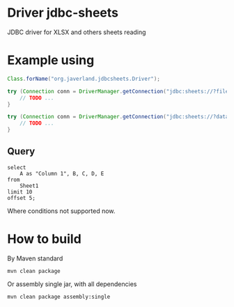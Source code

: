 # Driver jdbc-sheets
JDBC driver for XLSX and others sheets reading

# Example using

```java
Class.forName("org.javerland.jdbcsheets.Driver");

try (Connection conn = DriverManager.getConnection("jdbc:sheets://?file=./test-data.xlsx")) {
    // TODO ...
}

try (Connection conn = DriverManager.getConnection("jdbc:sheets://?database=test-data.xlsx&directory=./")) {
    // TODO ...
}
```

## Query
```mysql
select 
    A as "Column 1", B, C, D, E 
from 
    Sheet1 
limit 10 
offset 5;
```
Where conditions not supported now.

# How to build

By Maven standard

```shell
mvn clean package
```

Or assembly single jar, with all dependencies

```shell
mvn clean package assembly:single
```
